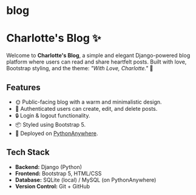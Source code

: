 # blog
# Charlotte's Blog ✨

Welcome to **Charlotte's Blog**, a simple and elegant Django-powered blog platform where users can read and share heartfelt posts. Built with love, Bootstrap styling, and the theme: _"With Love, Charlotte."_ 🌼

## Features

- 🌞 Public-facing blog with a warm and minimalistic design.
- 📝 Authenticated users can create, edit, and delete posts.
- 🔒 Login & logout functionality.
- 📦 Styled using Bootstrap 5.
- 🐘 Deployed on [PythonAnywhere](https://www.pythonanywhere.com).

## Tech Stack

- **Backend:** Django (Python)
- **Frontend:** Bootstrap 5, HTML/CSS
- **Database:** SQLite (local) / MySQL (on PythonAnywhere)
- **Version Control:** Git + GitHub


